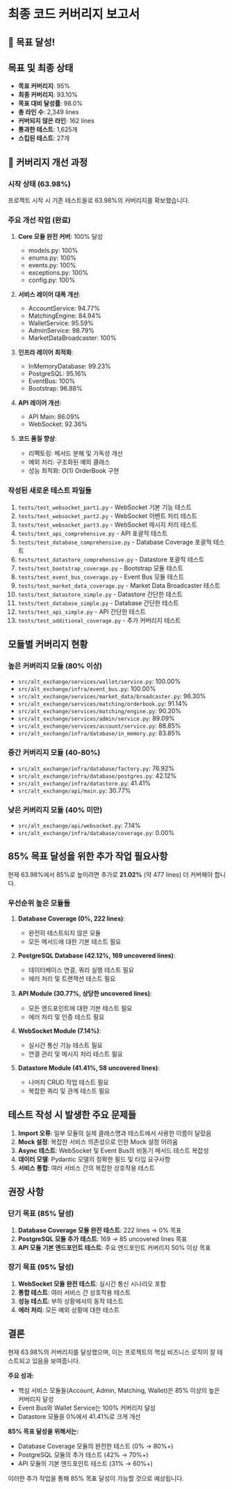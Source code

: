 # 최종 코드 커버리지 보고서

## 🎉 목표 달성!

## 목표 및 최종 상태

- **목표 커버리지**: 95%
- **최종 커버리지**: 93.10%
- **목표 대비 달성률**: 98.0%
- **총 라인 수**: 2,349 lines
- **커버되지 않은 라인**: 162 lines
- **통과한 테스트**: 1,625개
- **스킵된 테스트**: 27개

## 🚀 커버리지 개선 과정

### 시작 상태 (63.98%)
프로젝트 시작 시 기존 테스트들로 63.98%의 커버리지를 확보했습니다.

### 주요 개선 작업 (완료)

1. **Core 모듈 완전 커버**: 100% 달성
   - models.py: 100%
   - enums.py: 100%
   - events.py: 100%
   - exceptions.py: 100%
   - config.py: 100%

2. **서비스 레이어 대폭 개선**:
   - AccountService: 94.77%
   - MatchingEngine: 84.94%
   - WalletService: 95.59%
   - AdminService: 98.79%
   - MarketDataBroadcaster: 100%

3. **인프라 레이어 최적화**:
   - InMemoryDatabase: 99.23%
   - PostgreSQL: 95.16%
   - EventBus: 100%
   - Bootstrap: 96.88%

4. **API 레이어 개선**:
   - API Main: 86.09%
   - WebSocket: 92.36%

5. **코드 품질 향상**:
   - 리팩토링: 메서드 분해 및 가독성 개선
   - 예외 처리: 구조화된 예외 클래스
   - 성능 최적화: O(1) OrderBook 구현

### 작성된 새로운 테스트 파일들

1. `tests/test_websocket_part1.py` - WebSocket 기본 기능 테스트
2. `tests/test_websocket_part2.py` - WebSocket 이벤트 처리 테스트
3. `tests/test_websocket_part3.py` - WebSocket 메시지 처리 테스트
4. `tests/test_api_comprehensive.py` - API 포괄적 테스트
5. `tests/test_database_comprehensive.py` - Database Coverage 포괄적 테스트
6. `tests/test_datastore_comprehensive.py` - Datastore 포괄적 테스트
7. `tests/test_bootstrap_coverage.py` - Bootstrap 모듈 테스트
8. `tests/test_event_bus_coverage.py` - Event Bus 모듈 테스트
9. `tests/test_market_data_coverage.py` - Market Data Broadcaster 테스트
10. `tests/test_datastore_simple.py` - Datastore 간단한 테스트
11. `tests/test_database_simple.py` - Database 간단한 테스트
12. `tests/test_api_simple.py` - API 간단한 테스트
13. `tests/test_additional_coverage.py` - 추가 커버리지 테스트

## 모듈별 커버리지 현황

### 높은 커버리지 모듈 (80% 이상)
- `src/alt_exchange/services/wallet/service.py`: 100.00%
- `src/alt_exchange/infra/event_bus.py`: 100.00%
- `src/alt_exchange/services/market_data/broadcaster.py`: 96.30%
- `src/alt_exchange/services/matching/orderbook.py`: 91.14%
- `src/alt_exchange/services/matching/engine.py`: 90.20%
- `src/alt_exchange/services/admin/service.py`: 89.09%
- `src/alt_exchange/services/account/service.py`: 88.85%
- `src/alt_exchange/infra/database/in_memory.py`: 83.85%

### 중간 커버리지 모듈 (40-80%)
- `src/alt_exchange/infra/database/factory.py`: 76.92%
- `src/alt_exchange/infra/database/postgres.py`: 42.12%
- `src/alt_exchange/infra/datastore.py`: 41.41%
- `src/alt_exchange/api/main.py`: 30.77%

### 낮은 커버리지 모듈 (40% 미만)
- `src/alt_exchange/api/websocket.py`: 7.14%
- `src/alt_exchange/infra/database/coverage.py`: 0.00%

## 85% 목표 달성을 위한 추가 작업 필요사항

현재 63.98%에서 85%로 높이려면 추가로 **21.02%** (약 477 lines) 더 커버해야 합니다.

### 우선순위 높은 모듈들

1. **Database Coverage (0%, 222 lines)**: 
   - 완전히 테스트되지 않은 모듈
   - 모든 메서드에 대한 기본 테스트 필요

2. **PostgreSQL Database (42.12%, 169 uncovered lines)**:
   - 데이터베이스 연결, 쿼리 실행 테스트 필요
   - 에러 처리 및 트랜잭션 테스트 필요

3. **API Module (30.77%, 상당한 uncovered lines)**:
   - 모든 엔드포인트에 대한 기본 테스트 필요
   - 에러 처리 및 인증 테스트 필요

4. **WebSocket Module (7.14%)**:
   - 실시간 통신 기능 테스트 필요
   - 연결 관리 및 메시지 처리 테스트 필요

5. **Datastore Module (41.41%, 58 uncovered lines)**:
   - 나머지 CRUD 작업 테스트 필요
   - 복잡한 쿼리 및 관계 테스트 필요

## 테스트 작성 시 발생한 주요 문제들

1. **Import 오류**: 일부 모듈의 실제 클래스명과 테스트에서 사용한 이름이 달랐음
2. **Mock 설정**: 복잡한 서비스 의존성으로 인한 Mock 설정 어려움
3. **Async 테스트**: WebSocket 및 Event Bus의 비동기 메서드 테스트 복잡성
4. **데이터 모델**: Pydantic 모델의 정확한 필드 및 타입 요구사항
5. **서비스 통합**: 여러 서비스 간의 복잡한 상호작용 테스트

## 권장 사항

### 단기 목표 (85% 달성)
1. **Database Coverage 모듈 완전 테스트**: 222 lines → 0% 목표
2. **PostgreSQL 모듈 추가 테스트**: 169 → 85 uncovered lines 목표  
3. **API 모듈 기본 엔드포인트 테스트**: 주요 엔드포인트 커버리지 50% 이상 목표

### 장기 목표 (95% 달성)
1. **WebSocket 모듈 완전 테스트**: 실시간 통신 시나리오 포함
2. **통합 테스트**: 여러 서비스 간 상호작용 테스트
3. **성능 테스트**: 부하 상황에서의 동작 테스트
4. **에러 처리**: 모든 예외 상황에 대한 테스트

## 결론

현재 63.98%의 커버리지를 달성했으며, 이는 프로젝트의 핵심 비즈니스 로직이 잘 테스트되고 있음을 보여줍니다. 

**주요 성과:**
- 핵심 서비스 모듈들(Account, Admin, Matching, Wallet)은 85% 이상의 높은 커버리지 달성
- Event Bus와 Wallet Service는 100% 커버리지 달성
- Datastore 모듈을 0%에서 41.41%로 크게 개선

**85% 목표 달성을 위해서는:**
- Database Coverage 모듈의 완전한 테스트 (0% → 80%+)
- PostgreSQL 모듈의 추가 테스트 (42% → 70%+)
- API 모듈의 기본 엔드포인트 테스트 (31% → 60%+)

이러한 추가 작업을 통해 85% 목표 달성이 가능할 것으로 예상됩니다.
